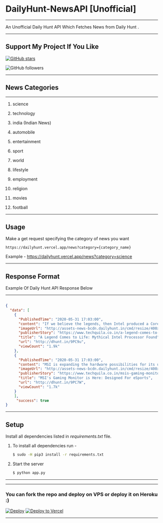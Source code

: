 # DailyHunt-NewsAPI [Unofficial]

---

An Unofficial Daily Hunt API Which Fetches News from Daily Hunt .

---

## Support My Project If You Like 

[![GitHub stars](https://img.shields.io/github/stars/gowtham2003/DailyHunt-NewsAPI.svg?style=social&label=Star)](https://github.com/gowtham2003/DailyHunt-NewsAPI)


![GitHub followers](https://img.shields.io/github/followers/gowtham2003.svg?style=social&label=Follow)


---

## News Categories 

---

1. science

2. technology

3. india (Indian News)

4. automobile

5. entertainment 

6. sport 

7. world

8. lifestyle

9. employment

10. religion

11. movies

12. football


---
## Usage

Make a get request specifying the category of news you want
```
https://dailyhunt.vercel.app/news?category={category_name}
```
Example - https://dailyhunt.vercel.app/news?category=science

---

## Response Format 

Example Of Daily Hunt API Response Below 

--- 

```JSON

{
  "data": [
    {
      "PublishedTime": "2020-05-31 17:03:00",
      "content": "If we believe the legends, then Intel produced a Core i5-7660X processor 3 years ago but never officially released it. However, there are times when legends turn out to be reality. A Chinese Twitter user by the username \ni5-7660Ｘ，the only i5 with quad channel memory support and 28 pci-e lanes,because it’s a Skylake-X cpu Spec: 6C6Tup to 5Ghz4channel ddr428 pci-e lanessupport AVX512 @momomo_us @_rogame pic.twitter.com/79KMBJ9C0q\n posted images of a working sample of the processor which belongs to the Skylake-X family on May 27, 2020.\ni5-7660Ｘ，the only i5 with quad channel memory support and 28 pci-e lanes,because it's a Skylake-X cpu Spec: 6C6Tup to 5Ghz4channel ddr428 pci-e lanessupport AVX512 @momomo_us @_rogame pic.twitter.com/79KMBJ9C0q \nAs the images suggest, the processor, without a doubt uses Skylake micro-architecture.",
      "imageUrl": "http://assets-news-bcdn.dailyhunt.in/cmd/resize/400x400_80/fetchdata16/images/2e/a4/cb/2ea4cb5293bb90651119e9f6504ced8a32be168d9d246259a4cc2615f220b633.jpg",
      "publisherStory": "https://www.techquila.co.in/a-legend-comes-to-life-mythical-intel-processor-found",
      "title": "A Legend Comes to Life: Mythical Intel Processor Found",
      "url": "http://dhunt.in/9PC9u",
      "viewCount": "1.9k"
    },
    {
      "PublishedTime": "2020-05-31 17:03:00",
      "content": "MSI is expanding the hardware possibilities for its users. It is all set to launch a new Gaming monitor specially designed for eSports. MSI has announced Optix MAG274R which is an IPS eSports Gaming Monitor. The monitor is equipped with an IPS panel and features a 144 Hz refresh rate and a 27' display. It has a fast response time of 1ms. MSI has claimed that the users will enjoy the best viewing experience. For gamers, its a delight as the company has claimed that they will enjoy the smoothest gaming experience. The monitor has a resolution of 1920 x 1080 and it is designed for competitive gamers.",
      "imageUrl": "http://assets-news-bcdn.dailyhunt.in/cmd/resize/400x400_80/fetchdata16/images/aa/21/c1/aa21c1641a0f3621b14d49b4454d8207eae4b2b3b099baf4817f68e3de200426.jpg",
      "publisherStory": "https://www.techquila.co.in/msis-gaming-monitor-is-here-designed-for-esports",
      "title": "MSI's Gaming Monitor is Here: Designed For eSports",
      "url": "http://dhunt.in/9PC7W",
      "viewCount": "1.7k"
    }
    ],
     "success": true
}


```

---
## Setup

Install all dependencies listed in *requirements.txt* file. 

1. To install all dependencies run - 

    ```bash
    $ sudo -H pip3 install -r requirements.txt
    ```

2. Start the server

    ```bash 
    $ python app.py
    ```
---

---

### You can fork the repo and deploy on VPS or deploy it on Heroku :)  
[![Deploy](https://www.herokucdn.com/deploy/button.svg)](https://heroku.com/deploy?template=https://github.com/Gowtham2003/DailyHunt-NewsAPI/tree/master)
[![Deploy to Vercel](https://vercel.com/button)](https://vercel.com/import/project?template=https://github.com/Gowtham2003/DailyHunt-NewsAPI/tree/master)



---




